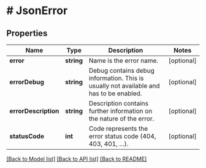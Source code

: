 # # JsonError

## Properties

Name | Type | Description | Notes
------------ | ------------- | ------------- | -------------
**error** | **string** | Name is the error name. | [optional]
**errorDebug** | **string** | Debug contains debug information. This is usually not available and has to be enabled. | [optional]
**errorDescription** | **string** | Description contains further information on the nature of the error. | [optional]
**statusCode** | **int** | Code represents the error status code (404, 403, 401, ...). | [optional]

[[Back to Model list]](../../README.md#models) [[Back to API list]](../../README.md#endpoints) [[Back to README]](../../README.md)
